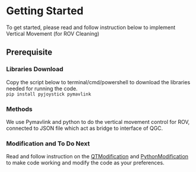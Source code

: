 # Getting Started
To get started, please read and follow instruction below to implement Vertical Movement (for ROV Cleaning)
## Prerequisite
### Libraries Download
Copy the script below to terminal/cmd/powershell to download the libraries needed for running the code. <br>
`pip install pyjoystick pymavlink` <br>

### Methods
We use Pymavlink and python to do the vertical movement control for ROV, connected to JSON file which act as bridge to interface of QGC.

### Modification and To Do Next
 Read and follow instruction on the [QTModification](./QTModification.md) and [PythonModification](./PythonModification.md) to make code working and modify the code as your preferences.
